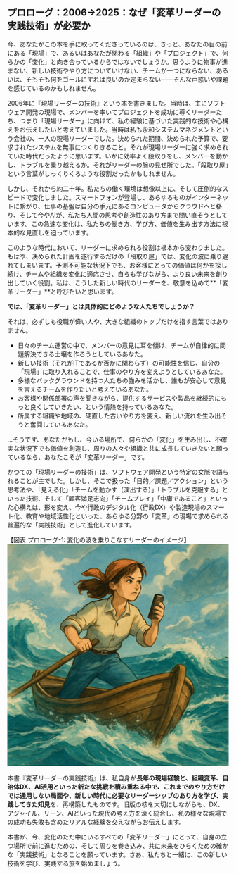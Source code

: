 ## **プロローグ：2006→2025：なぜ「変革リーダーの実践技術」が必要か**

今、あなたがこの本を手に取ってくださっているのは、きっと、あなたの目の前にある「現場」で、あるいはあなたが関わる「組織」や「プロジェクト」で、何らかの「変化」と向き合っているからではないでしょうか。思うように物事が進まない、新しい技術ややり方についていけない、チームが一つにならない、あるいは、そもそも何をゴールにすれば良いのか定まらない——そんな戸惑いや課題を感じているのかもしれません。

2006年に『現場リーダーの技術』という本を書きました。当時は、主にソフトウェア開発の現場で、メンバーを率いてプロジェクトを成功に導くリーダーたち、つまり「現場リーダー」に向けて、私の経験に基づいた実践的な技術や心構えをお伝えしたいと考えていました。当時は私も永和システムマネジメントという会社の、一人の現場リーダーでした。決められた期間、決められた予算で、要求されたシステムを無事につくりきること。それが現場リーダーに強く求められていた時代だったように思います。いかに効率よく段取りをし、メンバーを動かし、トラブルを乗り越えるか。それがリーダーの腕の見せ所でした。「段取り屋」という言葉がしっくりくるような役割だったかもしれません。

しかし、それから約二十年。私たちの働く環境は想像以上に、そして圧倒的なスピードで変化しました。スマートフォンが登場し、あらゆるものがインターネットに繋がり、仕事の基盤は自分の手元にあるコンピュータからクラウドへと移り、そして今やAIが、私たち人間の思考や創造性のあり方まで問い直そうとしています。この急速な変化は、私たちの働き方、学び方、価値を生み出す方法に根本的な見直しを迫っています。

このような時代において、リーダーに求められる役割は根本から変わりました。もはや、決められた計画を遂行するだけの「段取り屋」では、変化の波に乗り遅れてしまいます。予測不可能な状況下でも、お客様にとっての価値は何かを探し続け、チームや組織を変化に適応させ、自らも学びながら、より良い未来を創り出していく役割。私は、こうした新しい時代のリーダーを、敬意を込めて\*\*「変革リーダー」\*\*と呼びたいと思います。

**では、「変革リーダー」とは具体的にどのような人たちでしょうか？**

それは、必ずしも役職が偉い人や、大きな組織のトップだけを指す言葉ではありません。

* 日々のチーム運営の中で、メンバーの意見に耳を傾け、チームが自律的に問題解決できる土壌を作ろうとしているあなた。  
* 新しい技術（それがITであるか否かに関わらず）の可能性を信じ、自分の「現場」に取り入れることで、仕事のやり方を変えようとしているあなた。  
* 多様なバックグラウンドを持つ人たちの強みを活かし、誰もが安心して意見を言えるチームを作りたいと考えているあなた。  
* お客様や関係部署の声を聞きながら、提供するサービスや製品を継続的にもっと良くしていきたい、という情熱を持っているあなた。  
* 所属する組織や地域の、硬直した古いやり方を変え、新しい流れを生み出そうと奮闘しているあなた。

…そうです、あなたがもし、今いる場所で、何らかの「変化」を生み出し、不確実な状況下でも価値を創造し、周りの人々や組織と共に成長していきたいと願っているなら、あなたこそが「変革リーダー」です。

かつての「現場リーダーの技術」は、ソフトウェア開発という特定の文脈で語られることが主でした。しかし、そこで扱った「目的／課題／アクション」という思考法や、「見える化」「チームを動かす（演出する）」「トラブルを克服する」といった技術、そして「顧客満足志向」「チームプレイ」「中庸であること」といった心構えは、形を変え、今や行政のデジタル化（行政DX）や製造現場のスマート化、教育や地域活性化といった、あらゆる分野の「変革」の現場で求められる普遍的な「実践技術」として進化しています。

【図表 プロローグ-1: 変化の波を乗りこなすリーダーのイメージ】
![波立つ海を小さな船で進むリーダー。変化する環境の中でもバランスを保ちながら前進するリーダーの姿](pic00-01.png)

本書『変革リーダーの実践技術』は、私自身が**長年の現場経験と、組織変革、自治体DX、AI活用といった新たな挑戦を積み重ねる中で、これまでのやり方だけでは通用しない局面や、新しい時代に必要なリーダーシップのあり方を学び、実践してきた知見**を、再構築したものです。旧版の核を大切にしながらも、DX、アジャイル、リーン、AIといった現代の考え方を深く統合し、私の様々な現場での成功も失敗も含めたリアルな経験を交えながらお伝えします。

本書が、今、変化のただ中にいるすべての「変革リーダー」にとって、自身の立つ場所で前に進むための、そして周りを巻き込み、共に未来をひらくための確かな「実践技術」となることを願っています。さあ、私たちと一緒に、この新しい技術を学び、実践する旅を始めましょう。

